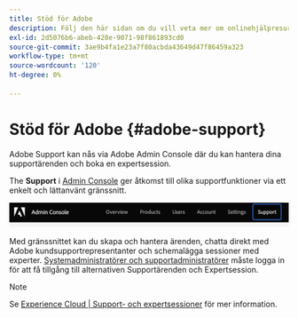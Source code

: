 ```yaml
---
title: Stöd för Adobe
description: Följ den här sidan om du vill veta mer om onlinehjälpresurser och Adobe Support.
exl-id: 2d5076b6-abeb-428e-9071-98f861893cd0
source-git-commit: 3ae9b4fa1e23a7f80acbda43649d47f86459a323
workflow-type: tm+mt
source-wordcount: '120'
ht-degree: 0%

---
```


# Stöd för Adobe {#adobe-support}

Adobe Support kan nås via Adobe Admin Console där du kan hantera dina supportärenden och boka en expertsession.

The **Support** i [Admin Console](https://adminconsole.adobe.com/) ger åtkomst till olika supportfunktioner via ett enkelt och lättanvänt gränssnitt.

![bild](/help/onboarding/learn-concepts/assets/support-menu.png)

Med gränssnittet kan du skapa och hantera ärenden, chatta direkt med Adobe kundsupportrepresentanter och schemalägga sessioner med experter. [Systemadministratörer och supportadministratörer](https://helpx.adobe.com/enterprise/using/admin-roles.ug.html) måste logga in för att få tillgång till alternativen Supportärenden och Expertsession.

>[!NOTE]
> Se [Experience Cloud | Support- och expertsessioner](https://helpx.adobe.com/enterprise/admin-guide.html/enterprise/using/support-for-experience-cloud.ug.html) för mer information.
